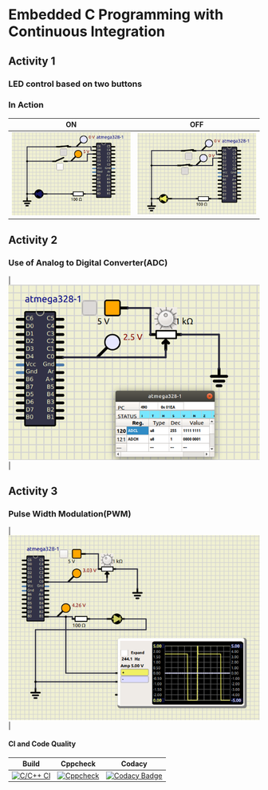 # Embedded C Programming with Continuous Integration 

## Activity 1

### LED control based on two buttons 

### In Action

|ON|OFF|
|:--:|:--:|
|![ON](https://github.com/NalinBharathiEaswaramoorthy/StepIn_Embedded_C/blob/main/simulation/Activity1_OFF.png)|![OFF](https://github.com/NalinBharathiEaswaramoorthy/StepIn_Embedded_C/blob/main/simulation/Activity1_ON.png)|

## Activity 2

### Use of Analog to Digital Converter(ADC)
|![ADC](https://github.com/NalinBharathiEaswaramoorthy/StepIn_Embedded_C/blob/main/simulation/Activity2.png)|

## Activity 3

### Pulse Width Modulation(PWM)
|![PWM](https://github.com/NalinBharathiEaswaramoorthy/StepIn_Embedded_C/blob/main/simulation/PWM.png)|

#### CI and Code Quality

|Build|Cppcheck|Codacy|
|:--:|:--:|:--:|
|[![C/C++ CI](https://github.com/NalinBharathiEaswaramoorthy/StepIn_Embedded_C/actions/workflows/compile.yml/badge.svg)](https://github.com/NalinBharathiEaswaramoorthy/StepIn_Embedded_C/actions/workflows/compile.yml)|[![Cppcheck](https://github.com/NalinBharathiEaswaramoorthy/StepIn_Embedded_C/actions/workflows/cpp-check.yml/badge.svg)](https://github.com/NalinBharathiEaswaramoorthy/StepIn_Embedded_C/actions/workflows/cpp-check.yml)|[![Codacy Badge](https://app.codacy.com/project/badge/Grade/e7738cae770b4a1db93cbfc6069f04e6)](https://www.codacy.com/gh/NalinBharathiEaswaramoorthy/StepIn_Embedded_C/dashboard?utm_source=github.com&amp;utm_medium=referral&amp;utm_content=NalinBharathiEaswaramoorthy/StepIn_Embedded_C&amp;utm_campaign=Badge_Grade)|
